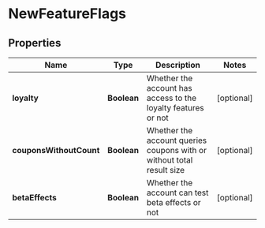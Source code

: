 

# NewFeatureFlags

## Properties

Name | Type | Description | Notes
------------ | ------------- | ------------- | -------------
**loyalty** | **Boolean** | Whether the account has access to the loyalty features or not |  [optional]
**couponsWithoutCount** | **Boolean** | Whether the account queries coupons with or without total result size |  [optional]
**betaEffects** | **Boolean** | Whether the account can test beta effects or not |  [optional]



